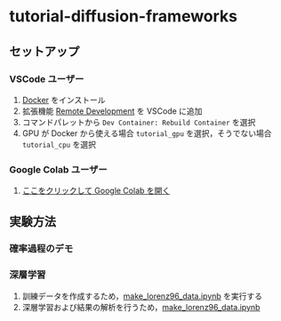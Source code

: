 # tutorial-diffusion-frameworks

## セットアップ

### VSCode ユーザー

1. [Docker](https://www.docker.com/ja-jp/) をインストール
2. 拡張機能 [Remote Development](https://code.visualstudio.com/docs/remote/remote-overview) を VSCode に追加
3. コマンドパレットから `Dev Container: Rebuild Container` を選択
4. GPU が Docker から使える場合 `tutorial_gpu` を選択，そうでない場合 `tutorial_cpu` を選択

### Google Colab ユーザー

1. [ここをクリックして Google Colab を開く](https://colab.research.google.com/github/YukiYasuda2718/tutorial-diffusion-frameworks/blob/main/)

## 実験方法

### 確率過程のデモ

### 深層学習

1. 訓練データを作成するため，[make_lorenz96_data.ipynb](./notebooks/make_lorenz96_data.ipynb) を実行する
2. 深層学習および結果の解析を行うため，[make_lorenz96_data.ipynb](./notebooks/train_and_test_ddpm.ipynb)
